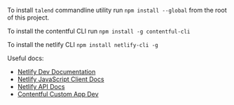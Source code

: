 To install `talend` commandline utility run `npm install --global` from the root of this project.

To install the contentful CLI run `npm install -g contentful-cli`

To install the netlify CLI `npm install netlify-cli -g`

Useful docs:

- [Netlify Dev Documentation](https://github.com/netlify/cli/blob/master/docs/netlify-dev.md)
- [Netlify JavaScript Client Docs](https://github.com/netlify/js-client)
- [Netlify API Docs](https://open-api.netlify.com/)
- [Contentful Custom App Dev](https://www.contentful.com/developers/docs/extensibility/app-framework/create-contentful-app/)